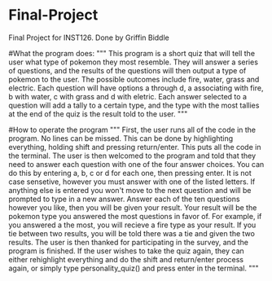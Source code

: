 # Final-Project
Final Project for INST126. Done by Griffin Biddle

#What the program does:
"""
This program is a short quiz that will tell the user what type of pokemon they most resemble. They will answer a series of questions,
and the results of the questions will then output a type of pokemon to the user. The possible outcomes include fire, water, grass and 
electric. Each question will have options a through d, a associating with fire, b with water, c with grass and d with eletric. Each 
answer selected to a question will add a tally to a certain type, and the type with the most tallies at the end of the quiz is the result
told to the user.
"""

#How to operate the program
"""
First, the user runs all of the code in the program. No lines can be missed. This can be done by highlighting everything, holding shift
and pressing return/enter. This puts all the code in the terminal. The user is then welcomed to the program and told that they need to
answer each question with one of the four answer choices. You can do this by entering a, b, c or d for each one, then pressing enter. It 
is not case sensetive, however you must answer with one of the listed letters. If anything else is entered you won't move to the next
question and will be prompted to type in a new answer. Answer each of the ten questions however you like, then you will be given your result. Your result will be the pokemon type you answered the most questions in favor of. For example, if you answered a the most, you will recieve a fire type as your result. If you tie between two results, you will be told there was a tie and given the two results. The user is then thanked for participating in the survey, and the program is finished. If the user wishes to take the quiz again, they can either rehighlight everything and do the shift and return/enter process again, or simply type personality_quiz() and press enter in the terminal.
"""
